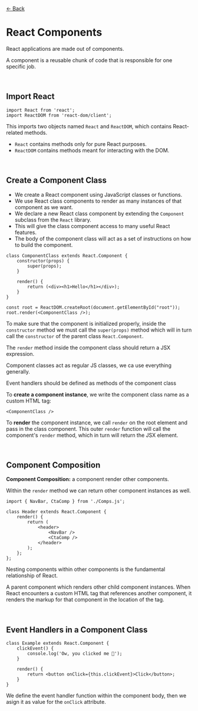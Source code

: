 [&larr; Back](./README.md)

# React Components

React applications are made out of components.

A component is a reusable chunk of code that is responsible for one specific job.

<br>

## Import React

```JSX
import React from 'react';
import ReactDOM from 'react-dom/client';
```

This imports two objects named `React` and `ReactDOM`, which contains React-related methods.

- `React` contains methods only for pure React purposes.
- `ReactDOM` contains methods meant for interacting with the DOM.

<br>

## Create a Component Class

- We create a React component using JavaScript classes or functions.
- We use React class components to render as many instances of that component as we want.
- We declare a new React class component by extending the `Component` subclass from the `React` library.
- This will give the class component access to many useful React features.
- The body of the component class will act as a set of instructions on how to build the component.

```JS
class ComponentClass extends React.Component {
    constructor(props) {
        super(props);
    }

    render() {
        return (<div><h1>Hello</h1></div>);
    }
}

const root = ReactDOM.createRoot(document.getElementById("root"));
root.render(<ComponentClass />);
```

To make sure that the component is initialized properly, inside the `constructor` method we must call the `super(props)` method which will in turn call the `constructor` of the parent class `React.Component`.

The `render` method inside the component class should return a JSX expression.

Component classes act as regular JS classes, we ca use everything generally.

Event handlers should be defined as methods of the component class

To **create a component instance**, we write the component class name as a custom HTML tag:

`<ComponentClass />`

To **render** the component instance, we call `render` on the root element and pass in the class component. This outer `render` function will call the component's `render` method, which in turn will return the JSX element.

<br>

## Component Composition

**Component Composition:** a component render other components.

Within the `render` method we can return other component instances as well.

```JSX
import { NavBar, CtaComp } from './Comps.js';

class Header extends React.Component {
    render() {
        return (
            <header>
                <NavBar />
                <CtaComp />
            </header>
        );
    };
};
```

Nesting components within other components is the fundamental relationship of React.

A parent component which renders other child component instances. When React encounters a custom HTML tag that references another component, it renders the markup for that component in the location of the tag.

<br>

## Event Handlers in a Component Class

```JSX
class Example extends React.Component {
    clickEvent() {
        console.log('Ow, you clicked me 👋');
    }

    render() {
        return <button onClick={this.clickEvent}>Click</button>;
    }
}
```

We define the event handler function within the component body, then we asign it as value for the `onClick` attribute.

<br>
